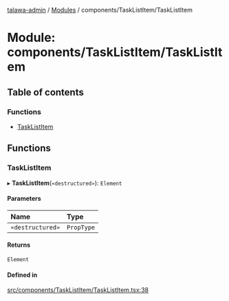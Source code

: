[talawa-admin](../README.md) / [Modules](../modules.md) / components/TaskListItem/TaskListItem

# Module: components/TaskListItem/TaskListItem

## Table of contents

### Functions

- [TaskListItem](components_TaskListItem_TaskListItem.md#tasklistitem)

## Functions

### TaskListItem

▸ **TaskListItem**(`«destructured»`): `Element`

#### Parameters

| Name | Type |
| :------ | :------ |
| `«destructured»` | `PropType` |

#### Returns

`Element`

#### Defined in

[src/components/TaskListItem/TaskListItem.tsx:38](https://github.com/PalisadoesFoundation/talawa-admin/blob/442d3d3/src/components/TaskListItem/TaskListItem.tsx#L38)
